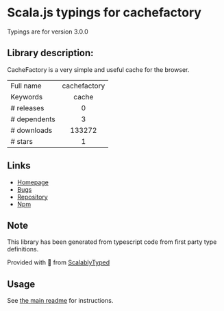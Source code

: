 
# Scala.js typings for cachefactory

Typings are for version 3.0.0

## Library description:
CacheFactory is a very simple and useful cache for the browser.

|                    |                 |
| ------------------ | :-------------: |
| Full name          | cachefactory |
| Keywords           | cache |
| # releases         | 0 |
| # dependents       | 3 |
| # downloads        | 133272 |
| # stars            | 1 |

## Links
- [Homepage](https://github.com/jmdobry/CacheFactory)
- [Bugs](https://github.com/jmdobry/CacheFactory/issues)
- [Repository](https://github.com/jmdobry/CacheFactory)
- [Npm](https://www.npmjs.com/package/cachefactory)
    


## Note
This library has been generated from typescript code from first party type definitions.

Provided with :purple_heart: from [ScalablyTyped](https://github.com/oyvindberg/ScalablyTyped)

## Usage
See [the main readme](../../readme.md) for instructions.


